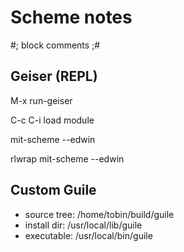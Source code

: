 Scheme notes
============

 #; block comments ;#

Geiser (REPL)
------
M-x run-geiser

C-c C-i load module

mit-scheme --edwin

rlwrap mit-scheme --edwin

Custom Guile
------------
* source tree: /home/tobin/build/guile
* install dir: /usr/local/lib/guile
* executable: /usr/local/bin/guile
